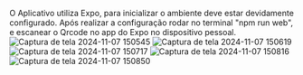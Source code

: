 O Aplicativo utiliza Expo, para inicializar o ambiente deve estar devidamente configurado. Após realizar a configuração rodar no terminal "npm run web", e escanear o Qrcode no app do Expo no dispositivo pessoal.![Captura de tela 2024-11-07 150545](https://github.com/user-attachments/assets/a0ec954c-26b9-4a97-b5da-330ca9a9d435)
![Captura de tela 2024-11-07 150619](https://github.com/user-attachments/assets/37b171a2-6046-4720-83fb-a2a612ec6298)
![Captura de tela 2024-11-07 150717](https://github.com/user-attachments/assets/11068fb8-f07d-4dd3-8a57-e55c8ae3d201)
![Captura de tela 2024-11-07 150816](https://github.com/user-attachments/assets/614f5c14-0777-45d1-8f1e-a2af8c71751f)
![Captura de tela 2024-11-07 150850](https://github.com/user-attachments/assets/d67c3c6a-d918-4003-8210-13804d450970)
